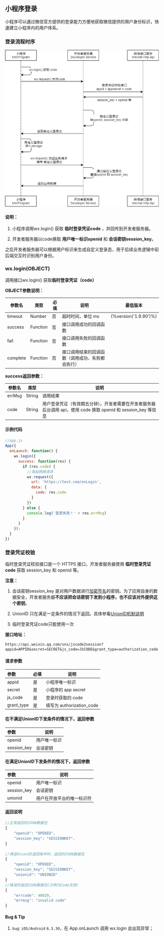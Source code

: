 ## 小程序登录

小程序可以通过微信官方提供的登录能力方便地获取微信提供的用户身份标识，快速建立小程序内的用户体系。

### 登录流程时序

![](../image/api-login.jpg)

#### 说明：

1. 小程序调用wx.login() 获取 **临时登录凭证code** ，并回传到开发者服务器。

2. 开发者服务器以code换取 **用户唯一标识openid** 和 **会话密钥session_key**。

之后开发者服务器可以根据用户标识来生成自定义登录态，用于后续业务逻辑中前后端交互时识别用户身份。

### wx.login(OBJECT)

调用接口wx.login() 获取**临时登录凭证（code）** 

**OBJECT参数说明：**

|  参数名  |   类型   | 必填 |                       说明                       |        最低版本       |
|----------|----------|------|--------------------------------------------------|-----------------------|
| timeout  | Number   | 否   | 超时时间，单位 ms                                | {%version('1.9.90')%} |
| success  | Function | 否   | 接口调用成功的回调函数                           |                       |
| fail     | Function | 否   | 接口调用失败的回调函数                           |                       |
| complete | Function | 否   | 接口调用结束的回调函数（调用成功、失败都会执行） |                       |

**success返回参数：**

| 参数名 |  类型  |                                                       说明                                                      |
|--------|--------|-----------------------------------------------------------------------------------------------------------------|
| errMsg | String | 调用结果                                                                                                        |
| code   | String | 用户登录凭证（有效期五分钟）。开发者需要在开发者服务器后台调用 api，使用 code 换取 openid 和 session_key 等信息 |

#### 示例代码
  
```javascript
//app.js
App({
  onLaunch: function() {
    wx.login({
      success: function(res) {
        if (res.code) {
          //发起网络请求
          wx.request({
            url: 'https://test.com/onLogin',
            data: {
              code: res.code
            }
          })
        } else {
          console.log('登录失败！' + res.errMsg)
        }
      }
    });
  }
})
```

### 登录凭证校验

临时登录凭证校验接口是一个 HTTPS 接口，开发者服务器使用 **临时登录凭证code** 获取 session_key 和 openid 等。

**注意：**
1. 会话密钥session\_key 是对用户数据进行[加密签名](./signature.md#用户数据的签名验证和加解密 )的密钥。为了应用自身的数据安全，开发者服务器**不应该把会话密钥下发到小程序，也不应该对外提供这个密钥**。

2. UnionID 只在满足一定条件的情况下返回。具体参看[UnionID机制说明](./unionID.md)

3. 临时登录凭证code只能使用一次

**接口地址：**

```
https://api.weixin.qq.com/sns/jscode2session?appid=APPID&secret=SECRET&js_code=JSCODE&grant_type=authorization_code
```

#### 请求参数

| 参数       | 必填 | 说明                      |
| :--------- | ---- | ---------------------     |
| appid      | 是   | 小程序唯一标识            |
| secret     | 是   | 小程序的 app secret       |
| js_code    | 是   | 登录时获取的 code         |
| grant_type | 是   | 填写为 authorization_code |

#### 在不满足UnionID下发条件的情况下，返回参数

| 参数        | 说明                  |
| :---------  | --------------------- |
| openid      | 用户唯一标识          |
| session_key | 会话密钥              |


#### 在满足UnionID下发条件的情况下，返回参数

| 参数        | 说明                       |
| :---------  | ---------------------      |
| openid      | 用户唯一标识               |
| session_key | 会话密钥                   |
| unionid     | 用户在开放平台的唯一标识符 |

#### 返回说明

```javascript
//正常返回的JSON数据包
{
  	"openid": "OPENID",
  	"session_key": "SESSIONKEY",
}

//满足UnionID返回条件时，返回的JSON数据包
{
    "openid": "OPENID",
    "session_key": "SESSIONKEY",
    "unionid": "UNIONID"
}
//错误时返回JSON数据包(示例为Code无效)
{
	"errcode": 40029,
	"errmsg": "invalid code"
}
```

#### Bug & Tip
1. `bug`: `iOS/Android` `6.3.30`，在 App.onLaunch 调用 wx.login 会出现异常；
